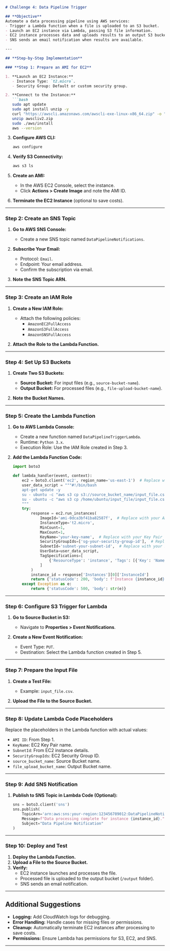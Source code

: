 ```markdown
# Challenge 4: Data Pipeline Trigger

## **Objective**  
Automate a data processing pipeline using AWS services:  
- Trigger a Lambda function when a file is uploaded to an S3 bucket.  
- Launch an EC2 instance via Lambda, passing S3 file information.  
- EC2 instance processes data and uploads results to an output S3 bucket.  
- SNS sends an email notification when results are available.

---

## **Step-by-Step Implementation**

### **Step 1: Prepare an AMI for EC2**

1. **Launch an EC2 Instance:**
   - Instance Type: `t2.micro`.
   - Security Group: Default or custom security group.

2. **Connect to the Instance:**
   ```bash
   sudo apt update
   sudo apt install unzip -y
   curl "https://awscli.amazonaws.com/awscli-exe-linux-x86_64.zip" -o "awscliv2.zip"
   unzip awscliv2.zip
   sudo ./aws/install
   aws --version
   ```

3. **Configure AWS CLI:**
   ```bash
   aws configure
   ```

4. **Verify S3 Connectivity:**
   ```bash
   aws s3 ls
   ```

5. **Create an AMI:**
   - In the AWS EC2 Console, select the instance.
   - Click **Actions > Create Image** and note the AMI ID.

6. **Terminate the EC2 Instance** (optional to save costs).

---

### **Step 2: Create an SNS Topic**

1. **Go to AWS SNS Console:**
   - Create a new SNS topic named `DataPipelineNotifications`.

2. **Subscribe Your Email:**
   - Protocol: `Email`.
   - Endpoint: Your email address.
   - Confirm the subscription via email.

3. **Note the SNS Topic ARN.**

---

### **Step 3: Create an IAM Role**

1. **Create a New IAM Role:**
   - Attach the following policies:
     - `AmazonEC2FullAccess`
     - `AmazonS3FullAccess`
     - `AmazonSNSFullAccess`

2. **Attach the Role to the Lambda Function.**

---

### **Step 4: Set Up S3 Buckets**

1. **Create Two S3 Buckets:**
   - **Source Bucket:** For input files (e.g., `source-bucket-name`).
   - **Output Bucket:** For processed files (e.g., `file-upload-bucket-name`).

2. **Note the Bucket Names.**

---

### **Step 5: Create the Lambda Function**

1. **Go to AWS Lambda Console:**
   - Create a new function named `DataPipelineTriggerLambda`.
   - Runtime: `Python 3.x`.
   - Execution Role: Use the IAM Role created in Step 3.

2. **Add the Lambda Function Code:**
   ```python
   import boto3

   def lambda_handler(event, context):
       ec2 = boto3.client('ec2', region_name='us-east-1')  # Replace with your region
       user_data_script = """#!/bin/bash
       apt-get update -y
       su - ubuntu -c "aws s3 cp s3://source_bucket_name/input_file.csv /home/ubuntu/input_file/"
       su - ubuntu -c "aws s3 cp /home/ubuntu/input_file/input_file.csv s3://file_upload_bucket_name/output/"
       """
       try:
           response = ec2.run_instances(
               ImageId='ami-0dca3bf41ba82587f',  # Replace with your AMI ID
               InstanceType='t2.micro',
               MinCount=1,
               MaxCount=1,
               KeyName='your-key-name',  # Replace with your Key Pair name
               SecurityGroupIds=['sg-your-security-group-id'],  # Replace with your Security Group ID
               SubnetId='subnet-your-subnet-id',  # Replace with your Subnet ID
               UserData=user_data_script,
               TagSpecifications=[
                   {'ResourceType': 'instance', 'Tags': [{'Key': 'Name', 'Value': 'MyInstance'}]}
               ]
           )
           instance_id = response['Instances'][0]['InstanceId']
           return {'statusCode': 200, 'body': f'Instance {instance_id} created successfully'}
       except Exception as e:
           return {'statusCode': 500, 'body': str(e)}
   ```

---

### **Step 6: Configure S3 Trigger for Lambda**

1. **Go to Source Bucket in S3:**
   - Navigate to **Properties > Event Notifications**.

2. **Create a New Event Notification:**
   - Event Type: `PUT`.
   - Destination: Select the Lambda function created in Step 5.

---

### **Step 7: Prepare the Input File**

1. **Create a Test File:**
   - Example: `input_file.csv`.

2. **Upload the File to the Source Bucket.**

---

### **Step 8: Update Lambda Code Placeholders**

Replace the placeholders in the Lambda function with actual values:
- `AMI ID`: From Step 1.
- `KeyName`: EC2 Key Pair name.
- `SubnetId`: From EC2 instance details.
- `SecurityGroupIds`: EC2 Security Group ID.
- `source_bucket_name`: Source Bucket name.
- `file_upload_bucket_name`: Output Bucket name.

---

### **Step 9: Add SNS Notification**

1. **Publish to SNS Topic in Lambda Code (Optional):**
   ```python
   sns = boto3.client('sns')
   sns.publish(
       TopicArn='arn:aws:sns:your-region:123456789012:DataPipelineNotifications',
       Message=f"Data processing complete for instance {instance_id}.",
       Subject="Data Pipeline Notification"
   )
   ```

---

### **Step 10: Deploy and Test**

1. **Deploy the Lambda Function.**
2. **Upload a File to the Source Bucket.**
3. **Verify:**
   - EC2 instance launches and processes the file.
   - Processed file is uploaded to the output bucket (`/output` folder).
   - SNS sends an email notification.

---

## **Additional Suggestions**

- **Logging:** Add CloudWatch logs for debugging.
- **Error Handling:** Handle cases for missing files or permissions.
- **Cleanup:** Automatically terminate EC2 instances after processing to save costs.
- **Permissions:** Ensure Lambda has permissions for S3, EC2, and SNS.

---
